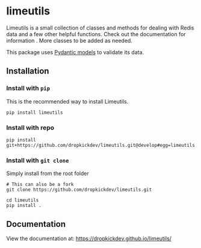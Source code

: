 limeutils
=========

Limeutils is a small collection of classes and methods for dealing with Redis data and a few other helpful functions. Check out the documentation for information
 . More classes to be added as needed.

This package uses [Pydantic models][pydantic] to validate its data.

Installation
------------

### Install with `pip`

This is the recommended way to install Limeutils.

```
pip install limeutils
```

### Install with repo

```
pip install git+https://github.com/dropkickdev/limeutils.git@develop#egg=limeutils
```

### Install with `git clone`

Simply install from the root folder

```
# This can also be a fork
git clone https://github.com/dropkickdev/limeutils.git

cd limeutils
pip install .
```


[pydantic]: https://pydantic-docs.helpmanual.io/ 'Pydantic'

## Documentation

View the documentation at: https://dropkickdev.github.io/limeutils/
